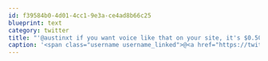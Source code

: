 ```yaml
---
id: f39584b0-4d01-4cc1-9e3a-ce4ad8b66c25
blueprint: text
category: twitter
title: "'@austinxt if you want voice like that on your site, it's $0.50 extra."
caption: '<span class="username username_linked">@<a href="https://twitter.com/austinxt" title="Zenia Austin">austinxt</a></span> if you want voice like that on your site, it''s $0.50 extra.'
---
```

